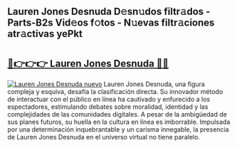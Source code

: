 ## Lauren Jones Desnuda D𝚎sn𝚞dos filtr𝚊dos - Parts-B2s Vid𝚎os f𝚘tos - N𝚞evas filtr𝚊ciones atr𝚊ctivas yePkt

# <h2><a href="http://mbb3iy.tromn.icu/?c=Lauren+Jones+Desnuda">🔗👉👉👉 Lauren Jones Desnuda 🔗🔗</a></h2>

[![Lauren Jones Desnuda nuevo](https://i.imgur.com/pEAQMta.gif)](http://mbb3iy.tromn.icu/?c=Lauren+Jones+Desnuda)
Lauren Jones Desnuda, una figura compleja y esquiva, desafía la clasificación directa. Su innovador método de interactuar con el público en línea ha cautivado y enfurecido a los espectadores, estimulando debates sobre moralidad, identidad y las complejidades de las comunidades digitales. A pesar de la ambigüedad de sus planes futuros, su huella en la cultura en línea es imborrable. Impulsada por una determinación inquebrantable y un carisma innegable, la presencia de Lauren Jones Desnuda en el universo virtual no tiene paralelo.
